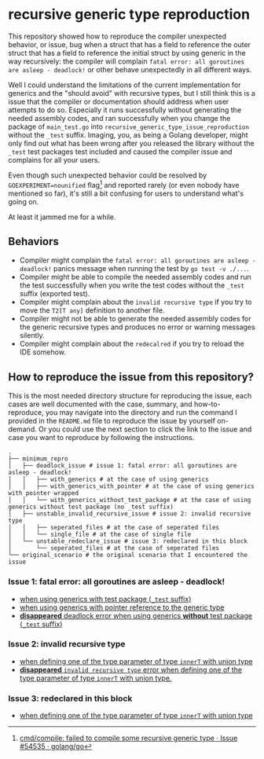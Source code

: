 # recursive generic type reproduction

This repository showed how to reproduce the compiler unexpected behavior, or issue, bug when a struct that has a field to reference the outer struct that has a field to reference the initial struct by using generic in the way recursively: the compiler will complain `fatal error: all goroutines are asleep - deadlock!` or other behave unexpectedly in all different ways.

Well I could understand the limitations of the current implementation for generics and the "should avoid" with recursive types, but I still think this is a issue that the compiler or documentation should address when user attempts to do so. Especially it runs successfully without generating the needed assembly codes, and ran successfully when you change the package of `main_test.go` into `recursive_generic_type_issue_reproduction` without the `_test` suffix. Imaging, you, as being a Golang developer, might only find out what has been wrong after you released the library without the `_test` test packages test included and caused the compiler issue and complains for all your users.

Even though such unexpected behavior could be resolved by `GOEXPERIMENT=nounified` flag[^1] and reported rarely (or even nobody have mentioned so far), it's still a bit confusing for users to understand what's going on.

At least it jammed me for a while.

## Behaviors

- Compiler might complain the `fatal error: all goroutines are asleep - deadlock!` panics message when running the test by `go test -v ./...`.
- Compiler might be able to compile the needed assembly codes and run the test successfully when you write the test codes without the `_test` suffix (exported test).
- Compiler might complain about the `invalid recursive type` if you try to move the `T2[T any]` definition to another file.
- Compiler might not be able to generate the needed assembly codes for the generic recursive types and produces no error or warning messages silently.
- Compiler might complain about the `redecalred` if you try to reload the IDE somehow.

## How to reproduce the issue from this repository?

This is the most needed directory structure for reproducing the issue, each cases are well documented with the case, summary, and how-to-reproduce, you may navigate into the directory and run the command I provided in the `README.md` file to reproduce the issue by yourself on-demand. Or you could use the next section to click the link to the issue and case you want to reproduce by following the instructions.

```shell
.
├── minimum_repro
│   ├── deadlock_issue # issue 1: fatal error: all goroutines are asleep - deadlock!
│   │   ├── with_generics # at the case of using generics
│   │   ├── with_generics_with_pointer # at the case of using generics with pointer wrapped
│   │   └── with_generics_without_test_package # at the case of using generics without test package (no _test suffix)
│   ├── unstable_invalid_recursive_issue # issue 2: invalid recursive type
│   │   ├── seperated_files # at the case of seperated files
│   │   └── single_file # at the case of single file
│   └── unstable_redeclare_issue # issue 3: redeclared in this block
│       └── seperated_files # at the case of seperated files
└── original_scenario # the original scenario that I encountered the issue
```

### Issue 1: fatal error: all goroutines are asleep - deadlock!

- [when using generics with test package (`_test` suffix)](./minimum_repro/deadlock_issue/with_generics)
- [when using generics with pointer reference to the generic type](./minimum_repro/deadlock_issue/with_generics_with_pointer)
- [**disappeared** deadlock error when using generics **without** test package (`_test` suffix)](./minimum_repro/deadlock_issue/with_generics_without_test_package)

### Issue 2: invalid recursive type

- [when defining one of the type parameter of type `innerT` with union type](./minimum_repro/unstable_invalid_recursive_issue/seperated_files)
- [**disappeared** `invalid recursive type` error when defining one of the type parameter of type `innerT` with union type.](./minimum_repro/unstable_invalid_recursive_issue/single_file)

### Issue 3: redeclared in this block

- [when defining one of the type parameter of type `innerT` with union type](./minimum_repro/unstable_redeclare_issue/seperated_files)

[^1]: [cmd/compile: failed to compile some recursive generic type · Issue #54535 · golang/go](https://github.com/golang/go/issues/54535)
